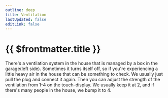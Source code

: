 ```yaml
---
outline: deep
title: Ventilation
lastUpdated: false
editLink: false
---
```


# {{ $frontmatter.title }}

There's a ventilation system in the house that is managed by a box in the garage(left side).
Sometimes it turns itself off, so if you're experiencing a little heavy air in the house that can be something to check. We usually just pull the plug and connect it again. Then you can adjust the strength of the ventilation from 1-4 on the touch-display. We usually keep it at 2, and if there's many people in the house, we bump it to 4.

